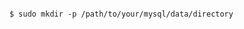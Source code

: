 <!-- layout:code post: database-backups_note -->

```

$ sudo mkdir -p /path/to/your/mysql/data/directory

```
